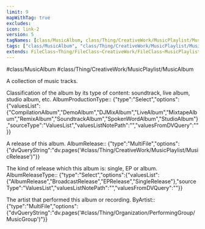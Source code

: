 ```yaml
---
limit: 9
mapWithTag: true
excludes:
icon: link-2
version: 5
tagNames: [class/MusicAlbum, class/Thing/CreativeWork/MusicPlaylist/MusicAlbum, schema-org/MusicAlbum]
tags: ["class/MusicAlbum", "class/Thing/CreativeWork/MusicPlaylist/MusicAlbum"]
extends: FileClass~Thing/FileClass~CreativeWork/FileClass~MusicPlaylist
---
```


#class/MusicAlbum
#class/Thing/CreativeWork/MusicPlaylist/MusicAlbum


A collection of music tracks.


Classification of the album by its type of content: soundtrack, live album, studio album, etc.
AlbumProductionType:: {"type":"Select","options":{"valuesList":{"CompilationAlbum","DemoAlbum","DJMixAlbum","LiveAlbum","MixtapeAlbum","RemixAlbum","SoundtrackAlbum","SpokenWordAlbum","StudioAlbum"},"sourceType":"ValuesList","valuesListNotePath":"","valuesFromDVQuery":""}}

A release of this album.
AlbumRelease:: {"type":"MultiFile","options":{"dvQueryString":"dv.pages('#class/Thing/CreativeWork/MusicPlaylist/MusicRelease')"}}

The kind of release which this album is: single, EP or album.
AlbumReleaseType:: {"type":"Select","options":{"valuesList":{"AlbumRelease","BroadcastRelease","EPRelease","SingleRelease"},"sourceType":"ValuesList","valuesListNotePath":"","valuesFromDVQuery":""}}

The artist that performed this album or recording.
ByArtist:: {"type":"MultiFile","options":{"dvQueryString":"dv.pages('#class/Thing/Organization/PerformingGroup/MusicGroup')"}}
